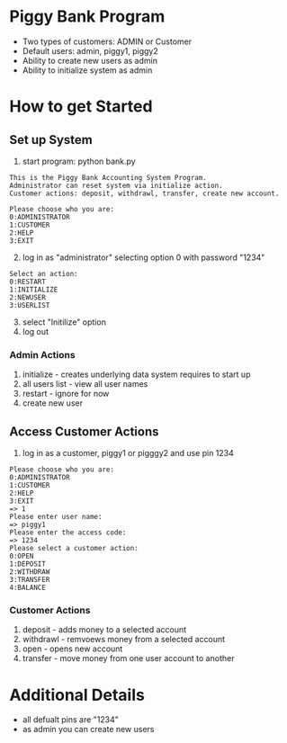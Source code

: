 # Piggy Bank Program
- Two types of customers: ADMIN or Customer
- Default users: admin, piggy1, piggy2
- Ability to create new users as admin
- Ability to initialize system as admin

# How to get Started
## Set up System
1. start program: python bank.py
```
This is the Piggy Bank Accounting System Program.
Administrator can reset system via initialize action.
Customer actions: deposit, withdrawl, transfer, create new account.

Please choose who you are:
0:ADMINISTRATOR
1:CUSTOMER
2:HELP
3:EXIT
```   
2. log in as "administrator" selecting option 0 with password "1234"
```
Select an action:
0:RESTART
1:INITIALIZE
2:NEWUSER
3:USERLIST
```
3. select "Initilize" option
4. log out

### Admin Actions
1. initialize - creates underlying data system requires to start up
2. all users list - view all user names
3. restart - ignore for now
4. create new user

## Access Customer Actions
1. log in as a customer, piggy1 or pigggy2 and use pin 1234
```
Please choose who you are:
0:ADMINISTRATOR
1:CUSTOMER
2:HELP
3:EXIT
=> 1
Please enter user name:
=> piggy1
Please enter the access code:
=> 1234
Please select a customer action:
0:OPEN
1:DEPOSIT
2:WITHDRAW
3:TRANSFER
4:BALANCE
```
### Customer Actions
1. deposit - adds money to a selected account
2. withdrawl - remvoews money from a selected account
3. open - opens new account
4. transfer - move money from one user account to another

# Additional Details
- all defualt pins are "1234"
- as admin you can create new users

